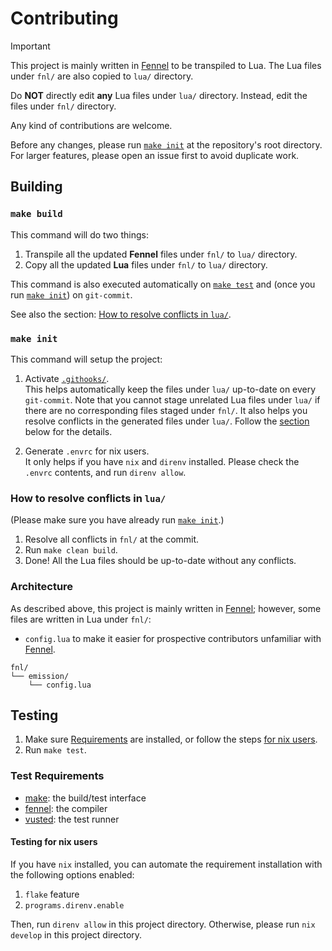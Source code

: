 # Contributing

> [!IMPORTANT]
> This project is mainly written in [Fennel][] to be transpiled to Lua.
> The Lua files under `fnl/` are also copied to `lua/` directory.
>
> Do **NOT** directly edit **any** Lua files under `lua/` directory.
> Instead, edit the files under `fnl/` directory.

Any kind of contributions are welcome.

Before any changes,
please run [`make init`](#make-init)
at the repository's root directory.
For larger features,
please open an issue first to avoid duplicate work.

## Building

### `make build`

This command will do two things:

1. Transpile all the updated **Fennel** files
   under `fnl/` to `lua/` directory.
2. Copy all the updated **Lua** files
   under `fnl/` to `lua/` directory.

This command is also executed automatically on [`make test`](#testing)
and
(once you run [`make init`](#make-init))
on `git-commit`.

See also the section:
[How to resolve conflicts in `lua/`](#how-to-resolve-conflicts-in-lua).

### `make init`

This command will setup the project:

1. Activate [`.githooks/`](./.githooks).\
   This helps automatically keep the files under `lua/` up-to-date on every
   `git-commit`.
   Note that you cannot stage unrelated Lua files under `lua/`
   if there are no corresponding files staged under `fnl/`.
   It also helps you resolve conflicts in the generated files under `lua/`.
   Follow the [section](#how-to-resolve-conflicts-in-lua) below
   for the details.

2. Generate `.envrc` for nix users.\
   It only helps if you have `nix` and `direnv` installed.
   Please check the `.envrc` contents, and run `direnv allow`.

### How to resolve conflicts in `lua/`

(Please make sure you have already run [`make init`](#make-init).)

1. Resolve all conflicts in `fnl/` at the commit.
2. Run `make clean build`.
3. Done!
   All the Lua files should be up-to-date without any conflicts.

### Architecture

As described above, this project is mainly written in [Fennel][];
however, some files are written in Lua under `fnl/`:

- `config.lua`
  to make it easier for prospective contributors unfamiliar with [Fennel][].

```tree
fnl/
└── emission/
    └── config.lua
```

## Testing

1. Make sure [Requirements](#test-requirements) are installed,
   or follow the steps [for nix users](#testing-for-nix-users).
2. Run `make test`.

### Test Requirements

- [make][]: the build/test interface
- [fennel][]: the compiler
- [vusted][]: the test runner

#### Testing for nix users

If you have `nix` installed,
you can automate the requirement installation
with the following options enabled:

1. `flake` feature
2. `programs.direnv.enable`

Then, run `direnv allow` in this project directory.
Otherwise, please run `nix develop` in this project directory.

[fennel]: https://sr.ht/~technomancy/fennel/
[make]: https://www.gnu.org/software/make/manual/html_node/index.html
[vusted]: https://github.com/notomo/vusted
